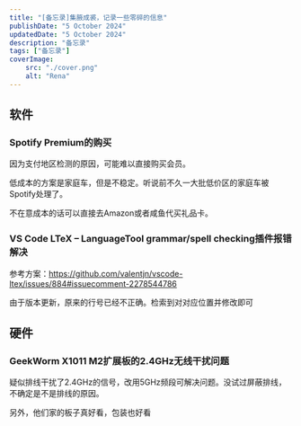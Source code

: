 ```yaml
---
title: "[备忘录]集腋成裘，记录一些零碎的信息"
publishDate: "5 October 2024"
updatedDate: "5 October 2024"
description: "备忘录"
tags: ["备忘录"]
coverImage:
    src: "./cover.png"
    alt: "Rena"
---
```


## 软件

### Spotify Premium的购买

因为支付地区检测的原因，可能难以直接购买会员。

低成本的方案是家庭车，但是不稳定。听说前不久一大批低价区的家庭车被Spotify处理了。

不在意成本的话可以直接去Amazon或者咸鱼代买礼品卡。


### VS Code LTeX – LanguageTool grammar/spell checking插件报错解决

参考方案：https://github.com/valentjn/vscode-ltex/issues/884#issuecomment-2278544786

由于版本更新，原来的行号已经不正确。检索到对对应位置并修改即可


## 硬件

### GeekWorm X1011 M2扩展板的2.4GHz无线干扰问题

疑似排线干扰了2.4GHz的信号，改用5GHz频段可解决问题。没试过屏蔽排线，不确定是不是排线的原因。

另外，他们家的板子真好看，包装也好看